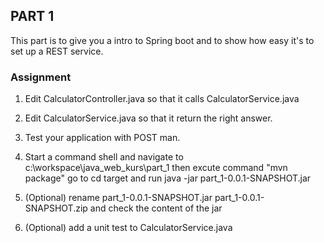 ## PART 1 
This part is to give you a intro to Spring boot and to show how easy it's to set up a REST service.


### Assignment

1. Edit CalculatorController.java so that it calls CalculatorService.java

2. Edit CalculatorService.java so that it return the right answer.

3. Test your application with POST man.

4. Start a command shell and navigate to c:\workspace\java_web_kurs\part_1 then excute command "mvn package" go to cd target and run java -jar part_1-0.0.1-SNAPSHOT.jar  

5. (Optional) rename part_1-0.0.1-SNAPSHOT.jar part_1-0.0.1-SNAPSHOT.zip and check the content of the jar 

6. (Optional) add a unit test to CalculatorService.java



